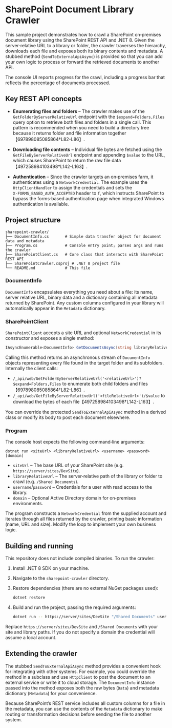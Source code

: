 # SharePoint Document Library Crawler

This sample project demonstrates how to crawl a SharePoint on‑premises document library using the SharePoint REST API and .NET 8.  Given the server‑relative URL to a library or folder, the crawler traverses the hierarchy, downloads each file and exposes both its binary contents and metadata.  A stubbed method (`SendToExternalApiAsync`) is provided so that you can add your own logic to process or forward the retrieved documents to another API.

The console UI reports progress for the crawl, including a progress bar that reflects the percentage of documents processed.

## Key REST API concepts

* **Enumerating files and folders** – The crawler makes use of the `GetFolderByServerRelativeUrl` endpoint with the `$expand=Folders,Files` query option to retrieve both files and folders in a single call.  This pattern is recommended when you need to build a directory tree because it returns folder and file information together【697898085085864†L82-L86】.

* **Downloading file contents** – Individual file bytes are fetched using the `GetFileByServerRelativeUrl` endpoint and appending `$value` to the URL, which causes SharePoint to return the raw file data【497258984103498†L142-L163】.

* **Authentication** – Since the crawler targets an on‑premises farm, it authenticates using a `NetworkCredential`.  The example uses the `HttpClientHandler` to assign the credentials and sets the `X‑FORMS_BASED_AUTH_ACCEPTED` header to `f`, which instructs SharePoint to bypass the forms‑based authentication page when integrated Windows authentication is available.

## Project structure

```
sharepoint-crawler/
├── DocumentInfo.cs       # Simple data transfer object for document data and metadata
├── Program.cs            # Console entry point; parses args and runs the crawler
├── SharePointClient.cs   # Core class that interacts with SharePoint REST API
├── SharePointCrawler.csproj # .NET 8 project file
└── README.md             # This file
```

### DocumentInfo

`DocumentInfo` encapsulates everything you need about a file: its name, server relative URL, binary data and a dictionary containing all metadata returned by SharePoint.  Any custom columns configured in your library will automatically appear in the `Metadata` dictionary.

### SharePointClient

`SharePointClient` accepts a site URL and optional `NetworkCredential` in its constructor and exposes a single method:

```csharp
IAsyncEnumerable<DocumentInfo> GetDocumentsAsync(string libraryRelativeUrl)
```

Calling this method returns an asynchronous stream of `DocumentInfo` objects representing every file found in the target folder and its subfolders.  Internally the client calls:

* `/_api/web/GetFolderByServerRelativeUrl('<relativeUrl>')?$expand=Folders,Files` to enumerate both child folders and files【697898085085864†L82-L86】.
* `/_api/web/GetFileByServerRelativeUrl('<fileRelativeUrl>')/$value` to download the bytes of each file【497258984103498†L142-L163】.

You can override the protected `SendToExternalApiAsync` method in a derived class or modify its body to post each document elsewhere.

### Program

The console host expects the following command‑line arguments:

```text
dotnet run <siteUrl> <libraryRelativeUrl> <username> <password> [domain]
```

* `siteUrl` – The base URL of your SharePoint site (e.g. `https://server/sites/DevSite`).
* `libraryRelativeUrl` – The server‑relative path of the library or folder to crawl (e.g. `/Shared Documents`).
* `username`/`password` – Credentials for a user with read access to the library.
* `domain` – Optional Active Directory domain for on‑premises environments.

The program constructs a `NetworkCredential` from the supplied account and iterates through all files returned by the crawler, printing basic information (name, URL and size).  Modify the loop to implement your own business logic.

## Building and running

This repository does not include compiled binaries.  To run the crawler:

1. Install .NET 8 SDK on your machine.
2. Navigate to the `sharepoint-crawler` directory.
3. Restore dependencies (there are no external NuGet packages used):

   ```bash
   dotnet restore
   ```

4. Build and run the project, passing the required arguments:

   ```bash
   dotnet run -- https://server/sites/DevSite "/Shared Documents" user password DOMAIN
   ```

Replace `https://server/sites/DevSite` and `/Shared Documents` with your site and library paths.  If you do not specify a domain the credential will assume a local account.

## Extending the crawler

The stubbed `SendToExternalApiAsync` method provides a convenient hook for integrating with other systems.  For example, you could override the method in a subclass and use `HttpClient` to post the document to an external service or write it to cloud storage.  The `DocumentInfo` instance passed into the method exposes both the raw bytes (`Data`) and metadata dictionary (`Metadata`) for your convenience.

Because SharePoint’s REST service includes all custom columns for a file in the metadata, you can use the contents of the `Metadata` dictionary to make routing or transformation decisions before sending the file to another system.
